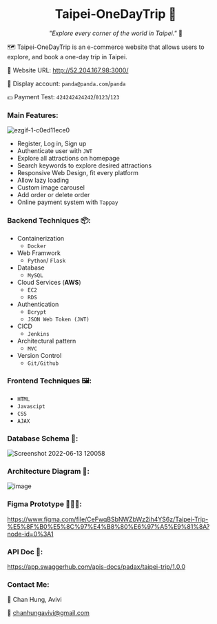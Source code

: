 <h1 align="center"> Taipei-OneDayTrip 🧋</h1>

<p align="center"> <i>"Explore every corner of the world in Taipei."</i> 🧭</p>

🗺️ Taipei-OneDayTrip is an e-commerce website that allows users to explore, and book a one-day trip in Taipei.

🔗 Website URL: http://52.204.167.98:3000/

🤖 Display account: `panda@panda.com`/`panda`

💵 Payment Test: `424242424242`/`0123`/`123`

### Main Features:

![ezgif-1-c0ed11ece0](https://user-images.githubusercontent.com/95410966/173286308-13b22667-d4fa-4d84-82c9-ba183a85f804.gif)

- Register, Log in, Sign up
- Authenticate user with `JWT`
- Explore all attractions on homepage
- Search keywords to explore desired attractions
- Responsive Web Design, fit every platform
- Allow lazy loading
- Custom image carousel
- Add order or delete order
- Online payment system with `Tappay`

### Backend Techniques 📦:

- Containerization
  - `Docker`
- Web Framwork
  - `Python`/ `Flask`
- Database
  - `MySQL`
- Cloud Services (**AWS**)
  - `EC2`
  - `RDS`
- Authentication
  - `Bcrypt`
  - `JSON Web Token (JWT)`
- CICD
  - `Jenkins`
- Architectural pattern
  - `MVC`
- Version Control
  - `Git/Github`

### Frontend Techniques 🖼️:

- `HTML`
- `Javascipt`
- `CSS`
- `AJAX`

### Database Schema 💾:

![Screenshot 2022-06-13 120058](https://user-images.githubusercontent.com/95410966/173277549-fc5de6de-2c92-4ffe-8bb0-c8088ddcb541.png)

### Architecture Diagram 🏰:

![image](https://user-images.githubusercontent.com/95410966/173764726-6dfde423-cf73-4f34-adc2-1e384bc7e69a.png)

### Figma Prototype 👩🏻‍🎨:

https://www.figma.com/file/CeFwqBSbNWZbWz2ih4YS6z/Taipei-Trip-%E5%8F%B0%E5%8C%97%E4%B8%80%E6%97%A5%E9%81%8A?node-id=0%3A1

### API Doc 📃:

https://app.swaggerhub.com/apis-docs/padax/taipei-trip/1.0.0

### Contact Me:

🐻 Chan Hung, Avivi

📩 chanhungavivi@gmail.com

